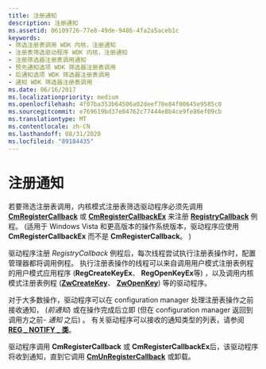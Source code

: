 ```yaml
---
title: 注册通知
description: 注册通知
ms.assetid: 06109726-77e8-49de-9486-4fa2a5aceb1c
keywords:
- 筛选注册表调用 WDK 内核，注册通知
- 注册表筛选驱动程序 WDK 内核，注册通知
- 注册筛选器注册表调用通知
- 预先通知选项 WDK 筛选器注册表调用
- 后通知选项 WDK 筛选器注册表调用
- 通知 WDK 筛选器注册表调用
ms.date: 06/16/2017
ms.localizationpriority: medium
ms.openlocfilehash: 4f07ba353b64506a02deef70e84f00645e9585c0
ms.sourcegitcommit: e769619bd37e04762c77444e8b4ce9fe86ef09cb
ms.translationtype: MT
ms.contentlocale: zh-CN
ms.lasthandoff: 08/31/2020
ms.locfileid: "89184435"
---
```

# <a name="registering-for-notifications"></a>注册通知


若要筛选注册表调用，内核模式注册表筛选驱动程序必须先调用 [**CmRegisterCallback**](/windows-hardware/drivers/ddi/wdm/nf-wdm-cmregistercallback) 或 [**CmRegisterCallbackEx**](/windows-hardware/drivers/ddi/wdm/nf-wdm-cmregistercallbackex) 来注册 [**RegistryCallback**](/windows-hardware/drivers/ddi/wdm/nc-wdm-ex_callback_function) 例程。  (适用于 Windows Vista 和更高版本的操作系统版本，驱动程序应使用 **CmRegisterCallbackEx** 而不是 **CmRegisterCallback**。 ) 

驱动程序注册 *RegistryCallback* 例程后，每次线程尝试执行注册表操作时，配置管理器都将调用例程。 执行注册表操作的线程可以来自调用用户模式注册表例程的用户模式应用程序 (**RegCreateKeyEx**、 **RegOpenKeyEx**等) ，以及调用内核模式注册表例程 ([**ZwCreateKey**](/windows-hardware/drivers/ddi/wdm/nf-wdm-zwcreatekey)、 [**ZwOpenKey**](/windows-hardware/drivers/ddi/wdm/nf-wdm-zwopenkey)) 等的驱动程序。

对于大多数操作，驱动程序可以在 configuration manager 处理注册表操作之前接收通知， (*前通知*) 或在操作完成后立即 (但在 configuration manager 返回到调用方之前- *通知* 之后) 。 有关驱动程序可以接收的通知类型的列表，请参阅 [**REG \_ NOTIFY \_ 类**](/windows-hardware/drivers/ddi/wdm/ne-wdm-_reg_notify_class)。

驱动程序调用 **CmRegisterCallback** 或 **CmRegisterCallbackEx**后，该驱动程序将收到通知，直到它调用 [**CmUnRegisterCallback**](/windows-hardware/drivers/ddi/wdm/nf-wdm-cmunregistercallback) 或卸载。

 

